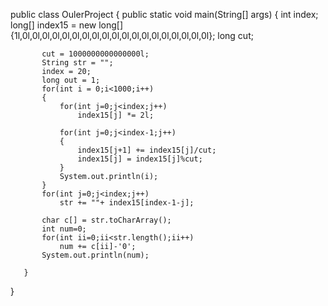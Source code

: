 
public class OulerProject {
       public static void main(String[] args)
       {
           int index;
           long[] index15 = new long[]{1l,0l,0l,0l,0l,0l,0l,0l,0l,0l,0l,0l,0l,0l,0l,0l,0l,0l,0l,0l};
           long cut;

           cut = 1000000000000000l;
           String str = "";
           index = 20;
           long out = 1;
           for(int i = 0;i<1000;i++)
           {
               for(int j=0;j<index;j++)
                   index15[j] *= 2l;

               for(int j=0;j<index-1;j++)
               {
                   index15[j+1] += index15[j]/cut;
                   index15[j] = index15[j]%cut;
               }
               System.out.println(i);
           }
           for(int j=0;j<index;j++)
               str += ""+ index15[index-1-j];

           char c[] = str.toCharArray();
           int num=0;
           for(int ii=0;ii<str.length();ii++)
               num += c[ii]-'0';
           System.out.println(num);

       }
}
